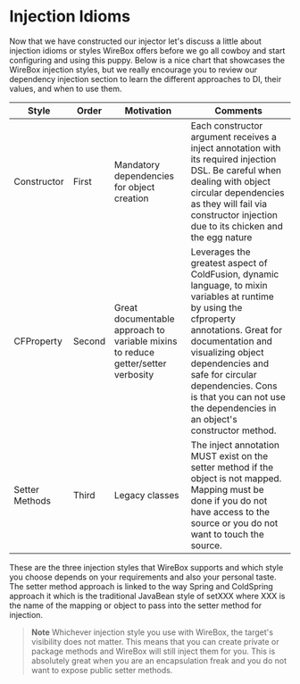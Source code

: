# Injection Idioms

Now that we have constructed our injector let's discuss a little about injection idioms or styles WireBox offers before we go all cowboy and start configuring and using this puppy. Below is a nice chart that showcases the WireBox injection styles, but we really encourage you to review our dependency injection section to learn the different approaches to DI, their values, and when to use them.

| Style | Order | Motivation | Comments |
| --- | --- | --- | --- |
| Constructor | First | Mandatory dependencies for object creation | Each constructor argument receives a inject annotation with its required injection DSL. Be careful when dealing with object circular dependencies as they will fail via constructor injection due to its chicken and the egg nature |
| CFProperty | Second | Great documentable approach to variable mixins to reduce getter/setter verbosity | Leverages the greatest aspect of ColdFusion, dynamic language, to mixin variables at runtime by using the cfproperty annotations. Great for documentation and visualizing object dependencies and safe for circular dependencies. Cons is that you can not use the dependencies in an object's constructor method. |
| Setter Methods | Third | Legacy classes | The inject annotation MUST exist on the setter method if the object is not mapped. Mapping must be done if you do not have access to the source or you do not want to touch the source. |

These are the three injection styles that WireBox supports and which style you choose depends on your requirements and also your personal taste. The setter method approach is linked to the way Spring and ColdSpring approach it which is the traditional JavaBean style of setXXX where XXX is the name of the mapping or object to pass into the setter method for injection.

> **Note** Whichever injection style you use with WireBox, the target's visibility does not matter. This means that you can create private or package methods and WireBox will still inject them for you. This is absolutely great when you are an encapsulation freak and you do not want to expose public setter methods.

